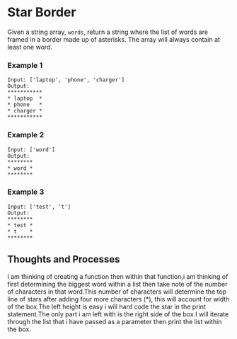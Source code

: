 # Star Border

Given a string array, `words`, return a string where the list of words are framed in a border made up of asterisks. The array will always contain at least one word.

### **Example 1**

```
Input: ['laptop', 'phone', 'charger']
Output:
***********
* laptop  *
* phone   *
* charger *
***********

```

### **Example 2**

```
Input: ['word']
Output:
********
* word *
********

```

### **Example 3**

```
Input: ['test', 't']
Output:
********
* test *
* t    *
********

```

## Thoughts and Processes
l am thinking of creating a function then within that function,i am thinking of first determining the biggest word within a list then take note of the number of characters in that word.This number of characters will determine the top line of stars after adding four more characters (*), this will account for width of the box.The left height is easy i will hard code the star in the print statement.The only part i am left with is the right side of the box.I will iterate through the list that i have passed as a parameter
then print the list within the box.
